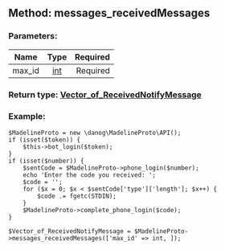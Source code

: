 ## Method: messages\_receivedMessages  

### Parameters:

| Name     |    Type       | Required |
|----------|:-------------:|---------:|
|max\_id|[int](../types/int.md) | Required|


### Return type: [Vector\_of\_ReceivedNotifyMessage](../types/ReceivedNotifyMessage.md)

### Example:


```
$MadelineProto = new \danog\MadelineProto\API();
if (isset($token)) {
    $this->bot_login($token);
}
if (isset($number)) {
    $sentCode = $MadelineProto->phone_login($number);
    echo 'Enter the code you received: ';
    $code = '';
    for ($x = 0; $x < $sentCode['type']['length']; $x++) {
        $code .= fgetc(STDIN);
    }
    $MadelineProto->complete_phone_login($code);
}

$Vector_of_ReceivedNotifyMessage = $MadelineProto->messages_receivedMessages(['max_id' => int, ]);
```
